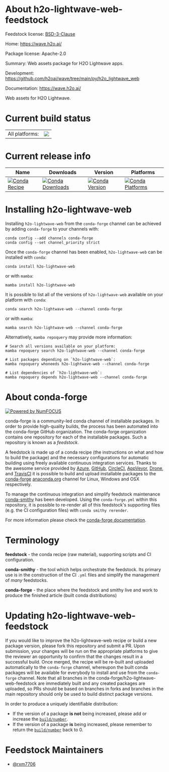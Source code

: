 About h2o-lightwave-web-feedstock
=================================

Feedstock license: [BSD-3-Clause](https://github.com/conda-forge/h2o-lightwave-web-feedstock/blob/main/LICENSE.txt)

Home: https://wave.h2o.ai/

Package license: Apache-2.0

Summary: Web assets package for H2O Lightwave apps.

Development: https://github.com/h2oai/wave/tree/main/py/h2o_lightwave_web

Documentation: https://wave.h2o.ai/

Web assets for H2O Lightwave.

Current build status
====================


<table><tr><td>All platforms:</td>
    <td>
      <a href="https://dev.azure.com/conda-forge/feedstock-builds/_build/latest?definitionId=21512&branchName=main">
        <img src="https://dev.azure.com/conda-forge/feedstock-builds/_apis/build/status/h2o-lightwave-web-feedstock?branchName=main">
      </a>
    </td>
  </tr>
</table>

Current release info
====================

| Name | Downloads | Version | Platforms |
| --- | --- | --- | --- |
| [![Conda Recipe](https://img.shields.io/badge/recipe-h2o--lightwave--web-green.svg)](https://anaconda.org/conda-forge/h2o-lightwave-web) | [![Conda Downloads](https://img.shields.io/conda/dn/conda-forge/h2o-lightwave-web.svg)](https://anaconda.org/conda-forge/h2o-lightwave-web) | [![Conda Version](https://img.shields.io/conda/vn/conda-forge/h2o-lightwave-web.svg)](https://anaconda.org/conda-forge/h2o-lightwave-web) | [![Conda Platforms](https://img.shields.io/conda/pn/conda-forge/h2o-lightwave-web.svg)](https://anaconda.org/conda-forge/h2o-lightwave-web) |

Installing h2o-lightwave-web
============================

Installing `h2o-lightwave-web` from the `conda-forge` channel can be achieved by adding `conda-forge` to your channels with:

```
conda config --add channels conda-forge
conda config --set channel_priority strict
```

Once the `conda-forge` channel has been enabled, `h2o-lightwave-web` can be installed with `conda`:

```
conda install h2o-lightwave-web
```

or with `mamba`:

```
mamba install h2o-lightwave-web
```

It is possible to list all of the versions of `h2o-lightwave-web` available on your platform with `conda`:

```
conda search h2o-lightwave-web --channel conda-forge
```

or with `mamba`:

```
mamba search h2o-lightwave-web --channel conda-forge
```

Alternatively, `mamba repoquery` may provide more information:

```
# Search all versions available on your platform:
mamba repoquery search h2o-lightwave-web --channel conda-forge

# List packages depending on `h2o-lightwave-web`:
mamba repoquery whoneeds h2o-lightwave-web --channel conda-forge

# List dependencies of `h2o-lightwave-web`:
mamba repoquery depends h2o-lightwave-web --channel conda-forge
```


About conda-forge
=================

[![Powered by
NumFOCUS](https://img.shields.io/badge/powered%20by-NumFOCUS-orange.svg?style=flat&colorA=E1523D&colorB=007D8A)](https://numfocus.org)

conda-forge is a community-led conda channel of installable packages.
In order to provide high-quality builds, the process has been automated into the
conda-forge GitHub organization. The conda-forge organization contains one repository
for each of the installable packages. Such a repository is known as a *feedstock*.

A feedstock is made up of a conda recipe (the instructions on what and how to build
the package) and the necessary configurations for automatic building using freely
available continuous integration services. Thanks to the awesome service provided by
[Azure](https://azure.microsoft.com/en-us/services/devops/), [GitHub](https://github.com/),
[CircleCI](https://circleci.com/), [AppVeyor](https://www.appveyor.com/),
[Drone](https://cloud.drone.io/welcome), and [TravisCI](https://travis-ci.com/)
it is possible to build and upload installable packages to the
[conda-forge](https://anaconda.org/conda-forge) [anaconda.org](https://anaconda.org/)
channel for Linux, Windows and OSX respectively.

To manage the continuous integration and simplify feedstock maintenance
[conda-smithy](https://github.com/conda-forge/conda-smithy) has been developed.
Using the ``conda-forge.yml`` within this repository, it is possible to re-render all of
this feedstock's supporting files (e.g. the CI configuration files) with ``conda smithy rerender``.

For more information please check the [conda-forge documentation](https://conda-forge.org/docs/).

Terminology
===========

**feedstock** - the conda recipe (raw material), supporting scripts and CI configuration.

**conda-smithy** - the tool which helps orchestrate the feedstock.
                   Its primary use is in the construction of the CI ``.yml`` files
                   and simplify the management of *many* feedstocks.

**conda-forge** - the place where the feedstock and smithy live and work to
                  produce the finished article (built conda distributions)


Updating h2o-lightwave-web-feedstock
====================================

If you would like to improve the h2o-lightwave-web recipe or build a new
package version, please fork this repository and submit a PR. Upon submission,
your changes will be run on the appropriate platforms to give the reviewer an
opportunity to confirm that the changes result in a successful build. Once
merged, the recipe will be re-built and uploaded automatically to the
`conda-forge` channel, whereupon the built conda packages will be available for
everybody to install and use from the `conda-forge` channel.
Note that all branches in the conda-forge/h2o-lightwave-web-feedstock are
immediately built and any created packages are uploaded, so PRs should be based
on branches in forks and branches in the main repository should only be used to
build distinct package versions.

In order to produce a uniquely identifiable distribution:
 * If the version of a package **is not** being increased, please add or increase
   the [``build/number``](https://docs.conda.io/projects/conda-build/en/latest/resources/define-metadata.html#build-number-and-string).
 * If the version of a package **is** being increased, please remember to return
   the [``build/number``](https://docs.conda.io/projects/conda-build/en/latest/resources/define-metadata.html#build-number-and-string)
   back to 0.

Feedstock Maintainers
=====================

* [@rxm7706](https://github.com/rxm7706/)


